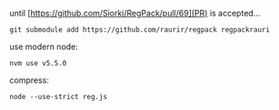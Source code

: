 until [https://github.com/Siorki/RegPack/pull/69](PR) is accepted...

	git submodule add https://github.com/raurir/regpack regpackrauri

use modern node:

	nvm use v5.5.0

compress:

	node --use-strict reg.js